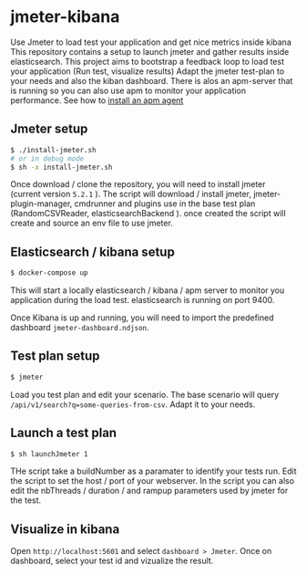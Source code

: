 # jmeter-kibana

Use Jmeter to load test your application and get nice metrics inside kibana
This repository contains a setup to launch jmeter and gather results inside elasticsearch.
This project aims to bootstrap a feedback loop to load test your application (Run test, visualize results)
Adapt the jmeter test-plan to your needs and also the kiban dashboard.
There is alos an apm-server that is running so you can also use apm to monitor your application performance.
See how to [install an apm agent](https://www.elastic.co/guide/en/apm/get-started/current/components.html)

## Jmeter setup

```bash
$ ./install-jmeter.sh
# or in debug mode
$ sh -x install-jmeter.sh
```

Once download / clone the repository, you will need to install jmeter (current version `5.2.1` ).
The script will download / install jmeter, jmeter-plugin-manager, cmdrunner and plugins use in the base test plan (RandomCSVReader, elasticsearchBackend ).
once created the script will create and source an env file to use jmeter.

## Elasticsearch / kibana setup

```bash
$ docker-compose up
```

This will start a locally elasticsearch / kibana / apm server to monitor you application during the load test. elasticsearch is running on port 9400.

Once Kibana is up and running, you will need to import the predefined dashboard `jmeter-dashboard.ndjson`.

## Test plan setup

```bash
$ jmeter
```

Load you test plan and edit your scenario. The base scenario will query `/api/v1/search?q=some-queries-from-csv`. Adapt it to your needs.

## Launch a test plan

```bash
$ sh launchJmeter 1
```

THe script take a buildNumber as a paramater to identify your tests run. Edit the script to set
the host / port of your webserver. In the script you can also edit the nbThreads / duration / and rampup parameters used by jmeter for the test.

## Visualize in kibana

Open `http://localhost:5601` and select `dashboard > Jmeter`. Once on dashboard, select your test id and vizualize the result.
